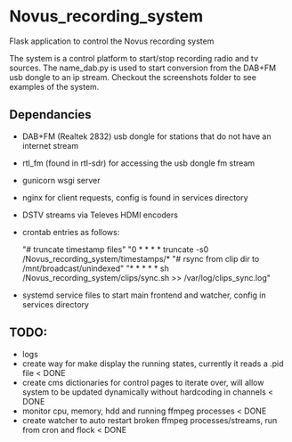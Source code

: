 # Novus_recording_system

Flask application to control the Novus recording system

The system is a control platform to start/stop recording radio and tv sources.
The name_dab.py is used to start conversion from the DAB+FM usb dongle to an ip stream.
Checkout the screenshots folder to see examples of the system.

## Dependancies
* DAB+FM (Realtek 2832) usb dongle for stations that do not have an internet stream
* rtl_fm (found in rtl-sdr) for accessing the usb dongle fm stream
* gunicorn wsgi server
* nginx for client requests, config is found in services directory
* DSTV streams via Televes HDMI encoders
* crontab entries as follows:

  "# truncate timestamp files"
  "0 * * * * truncate -s0 /Novus_recording_system/timestamps/*
  "# rsync from clip dir to /mnt/broadcast/unindexed"
  "* * * * * sh /Novus_recording_system/clips/sync.sh >> /var/log/clips_sync.log"

* systemd service files to start main frontend and watcher, config in services directory


## TODO: 
* logs
* create way for make display the running states, currently it reads a .pid file < DONE
* create cms dictionaries for control pages to iterate over, will allow system to be updated dynamically without hardcoding in channels < DONE
* monitor cpu, memory, hdd and running ffmpeg processes < DONE
* create watcher to auto restart broken ffmpeg processes/streams, run from cron and flock < DONE
